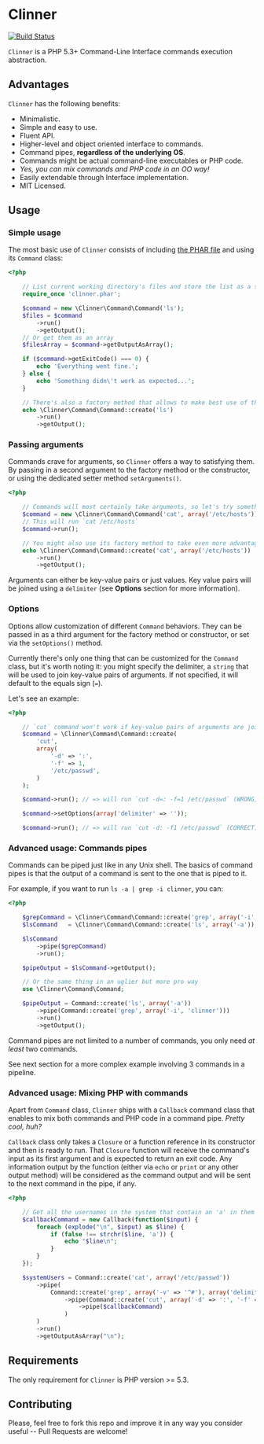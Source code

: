 # Clinner

[![Build Status](https://secure.travis-ci.org/ncuesta/Clinner.png)](http://travis-ci.org/ncuesta/Clinner)

`Clinner` is a PHP 5.3+ Command-Line Interface commands execution abstraction.

## Advantages

`Clinner` has the following benefits:

  * Minimalistic.
  * Simple and easy to use.
  * Fluent API.
  * Higher-level and object oriented interface to commands.
  * Command pipes, **regardless of the underlying OS**.
  * Commands might be actual command-line executables or PHP code.
  * *Yes, you can mix commands and PHP code in an OO way!*
  * Easily extendable through Interface implementation.
  * MIT Licensed.

## Usage

### Simple usage

The most basic use of `Clinner` consists of including [the PHAR file](https://github.com/ncuesta/Clinner/blob/master/clinner.phar?raw=true)
and using its `Command` class:

```php
<?php

    // List current working directory's files and store the list as a string
    require_once 'clinner.phar';

    $command = new \Clinner\Command\Command('ls');
    $files = $command
        ->run()
        ->getOutput();
    // Or get them as an array
    $filesArray = $command->getOutputAsArray();

    if ($command->getExitCode() === 0) {
        echo 'Everything went fine.';
    } else {
        echo 'Something didn\'t work as expected...';
    }

    // There's also a factory method that allows to make best use of the fluent API
    echo \Clinner\Command\Command::create('ls')
        ->run()
        ->getOutput();
```

### Passing arguments

Commands crave for arguments, so `Clinner` offers a way to satisfying them.
By passing in a second argument to the factory method or the constructor, or using the dedicated setter
method `setArguments()`.

```php
<?php

    // Commands will most certainly take arguments, so let's try something with them
    $command = new \Clinner\Command\Command('cat', array('/etc/hosts'));
    // This will run `cat /etc/hosts`
    $command->run();

    // You might also use its factory method to take even more advantage of the fluent API
    echo \Clinner\Command\Command::create('cat', array('/etc/hosts'))
        ->run()
        ->getOutput();
```

Arguments can either be key-value pairs or just values. Key value pairs will be joined using a
`delimiter` (see **Options** section for more information).

### Options

Options allow customization of different `Command` behaviors. They can be passed in as a third
argument for the factory method or constructor, or set via the `setOptions()` method.

Currently there's only one thing that can be customized for the `Command` class, but it's worth
noting it: you might specify the delimiter, a `string` that will be used to join key-value pairs
of arguments. If not specified, it will default to the equals sign (`=`).

Let's see an example:

```php
<?php

    // `cut` command won't work if key-value pairs of arguments are joined with '=':
    $command = \Clinner\Command\Command::create(
        'cut',
        array(
            '-d' => ':',
            '-f' => 1,
            '/etc/passwd',
        )
    );

    $command->run(); // => will run `cut -d=: -f=1 /etc/passwd` (WRONG)

    $command->setOptions(array('delimiter' => ''));

    $command->run(); // => will run `cut -d: -f1 /etc/passwd` (CORRECT)
```

### Advanced usage: Commands pipes

Commands can be piped just like in any Unix shell. The basics of command pipes is that the output
of a command is sent to the one that is piped to it.

For example, if you want to run `ls -a | grep -i clinner`, you can:

```php
<?php

    $grepCommand = \Clinner\Command\Command::create('grep', array('-i', 'clinner'));
    $lsCommand   = \Clinner\Command\Command::create('ls', array('-a'));

    $lsCommand
        ->pipe($grepCommand)
        ->run();

    $pipeOutput = $lsCommand->getOutput();

    // Or the same thing in an uglier but more pro way
    use \Clinner\Command\Command;

    $pipeOutput = Command::create('ls', array('-a'))
        ->pipe(Command::create('grep', array('-i', 'clinner')))
        ->run()
        ->getOutput();
```

Command pipes are not limited to a number of commands, you only need *at least* two commands.

See next section for a more complex example involving 3 commands in a pipeline.

### Advanced usage: Mixing PHP with commands

Apart from `Command` class, `Clinner` ships with a `Callback` command class that enables to
mix both commands and PHP code in a command pipe. *Pretty cool, huh?*

`Callback` class only takes a `Closure` or a function reference in its constructor and then
is ready to run. That `Closure` function will receive the command's input as its first argument
and is expected to return an exit code. Any information output by the function (either via `echo`
or `print` or any other output method) will be considered as the command output and will be sent
to the next command in the pipe, if any.

```php
<?php

    // Get all the usernames in the system that contain an 'a' in them
    $callbackCommand = new Callback(function($input) {
        foreach (explode("\n", $input) as $line) {
            if (false !== strchr($line, 'a')) {
                echo "$line\n";
            }
        }
    });

    $systemUsers = Command::create('cat', array('/etc/passwd'))
        ->pipe(
            Command::create('grep', array('-v' => '^#'), array('delimiter' => ' '))
                ->pipe(Command::create('cut', array('-d' => ':', '-f' => 1), array('delimiter' => ''))
                    ->pipe($callbackCommand)
                )
        )
        ->run()
        ->getOutputAsArray("\n");
```

## Requirements

The only requirement for `Clinner` is PHP version >= 5.3.

## Contributing

Please, feel free to fork this repo and improve it in any way you consider useful
 -- Pull Requests are welcome!
